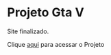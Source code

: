 # Projeto Gta V
 Site finalizado.
 <p>Clique <a href="" target="_blank" rel="next">aqui</a> para acessar o Projeto</p>
